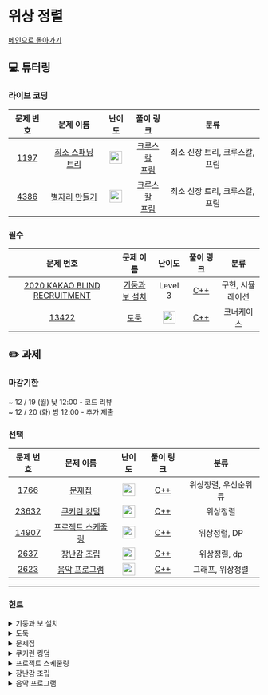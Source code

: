 
# 위상 정렬

[메인으로 돌아가기](https://github.com/Altu-Bitu-3/Notice)

## 💻 튜터링

### 라이브 코딩

|문제 번호|문제 이름|난이도|풀이 링크|분류|
| :-----: | :-----: | :-----: | :-----: | :-----: |
|<a href="https://www.acmicpc.net/problem/1197" target="_blank">1197</a>|<a href="https://www.acmicpc.net/problem/1197" target="_blank">최소 스패닝 트리</a>|<img height="25px" width="25px" src="https://static.solved.ac/tier_small/12.svg"/>|[크루스칼]()<br>[프림]()|최소 신장 트리, 크루스칼, 프림|
|<a href="https://www.acmicpc.net/problem/4386" target="_blank">4386</a>|<a href="https://www.acmicpc.net/problem/4386" target="_blank">별자리 만들기</a>|<img height="25px" width="25px" src="https://static.solved.ac/tier_small/12.svg"/>|[크루스칼]()<br>[프림]()|최소 신장 트리, 크루스칼, 프림|


### 필수

|문제 번호|문제 이름|난이도|풀이 링크|분류|
| :-----: | :-----: | :-----: | :-----: | :-----: |
|<a href="https://programmers.co.kr/learn/courses/30/lessons/60061" target="_blank">2020 KAKAO BLIND RECRUITMENT</a>|<a href="https://programmers.co.kr/learn/courses/30/lessons/60061" target="_blank">기둥과 보 설치</a>|Level 3|[C++](https://github.com/Altu-Bitu-3/Notice/blob/main/05%EC%9B%94%2031%EC%9D%BC%20-%20%EC%B5%9C%EC%86%8C%20%EC%8B%A0%EC%9E%A5%20%ED%8A%B8%EB%A6%AC/%EA%B3%BC%EC%A0%9C/p_60061.cpp)<br/>|구현, 시뮬레이션|
|<a href="https://www.acmicpc.net/problem/13422" target="_blank">13422</a>|<a href="https://www.acmicpc.net/problem/13422" target="_blank">도둑</a>|<img height="25px" width="25px" src="https://static.solved.ac/tier_small/11.svg"/>|[C++](https://github.com/Altu-Bitu-3/Notice/blob/main/10%EC%9B%94%2014%EC%9D%BC%20-%20DFS%20%26%20BFS/%EB%9D%BC%EC%9D%B4%EB%B8%8C%20%EC%BD%94%EB%94%A9/13422.cpp)|코너케이스|

## ✏️ 과제

### 마감기한

~ 12 / 19 (월) 낮 12:00 - 코드 리뷰 </br>
~ 12 / 20 (화) 밤 12:00 - 추가 제출 </br>

### 선택

|                                 문제 번호                                 |                                    문제 이름                                     |                                       난이도                                       | 풀이 링크 |         분류          |
| :-----------------------------------------------------------------------: | :------------------------------------------------------------------------------: | :--------------------------------------------------------------------------------: | :-------: | :-------------------: |
| <a href="https://www.acmicpc.net/problem/1766" target="_blank">1766</a> |   <a href="https://www.acmicpc.net/problem/1766" target="_blank">문제집</a>   | <img height="25px" width="25px" src="https://static.solved.ac/tier_small/14.svg"> |  [C++](https://github.com/Altu-Bitu-3/Notice/blob/main/10%EC%9B%94%2014%EC%9D%BC%20-%20DFS%20%26%20BFS/%EC%84%A0%ED%83%9D/1766.cpp)  |위상정렬, 우선순위 큐 |
|  <a href="https://www.acmicpc.net/problem/23632" target="_blank">23632</a>  |    <a href="https://www.acmicpc.net/problem/23632" target="_blank">쿠키런 킹덤</a>     | <img height="25px" width="25px" src="https://static.solved.ac/tier_small/14.svg"/> |  [C++](https://github.com/Altu-Bitu-3/Notice/blob/main/10%EC%9B%94%2014%EC%9D%BC%20-%20DFS%20%26%20BFS/%EC%84%A0%ED%83%9D/23632.cpp)|위상정렬|
|  <a href="https://www.acmicpc.net/problem/14907" target="_blank">14907</a>  |    <a href="https://www.acmicpc.net/problem/14907" target="_blank">프로젝트 스케줄링</a>     | <img height="25px" width="25px" src="https://static.solved.ac/tier_small/14.svg"/> |  [C++](https://github.com/Altu-Bitu-3/Notice/blob/main/10%EC%9B%94%2014%EC%9D%BC%20-%20DFS%20%26%20BFS/%EC%84%A0%ED%83%9D/14907.cpp)|위상정렬, DP|
| <a href="https://www.acmicpc.net/problem/2637" target="_blank">2637</a> |   <a href="https://www.acmicpc.net/problem/2637" target="_blank">장난감 조립</a> | <img height="25px" width="25px" src="https://static.solved.ac/tier_small/14.svg"> | [C++](https://github.com/Altu-Bitu-3/Notice/blob/main/10%EC%9B%94%2014%EC%9D%BC%20-%20DFS%20%26%20BFS/%EC%84%A0%ED%83%9D/2637.cpp)  |위상정렬, dp |
| <a href="https://www.acmicpc.net/problem/2623" target="_blank">2623</a> | <a href="https://www.acmicpc.net/problem/2623" target="_blank"> 음악 프로그램 </a> | <img height="25px" width="25px" src="https://static.solved.ac/tier_small/13.svg"/> |  [C++](https://github.com/Altu-Bitu-3/Notice/blob/main/10%EC%9B%94%2014%EC%9D%BC%20-%20DFS%20%26%20BFS/%EC%84%A0%ED%83%9D/2623.cpp)  | 그래프, 위상정렬 |


---

### 힌트

<details>
<summary>기둥과 보 설치</summary>
<div markdown="1">
&nbsp;&nbsp;&nbsp;&nbsp;구조물의 설치 조건을 잘 확인해주세요! 구조물을 삭제하기 위한 조건을 일일이 나누기 어렵다면, 반대로 구조물이 삭제됐을 때 원래 붙어있던 다른 구조물이 유지될 수 있을지 확인해주면 어떨까요?

</div>
</details>

<details>
<summary>도둑</summary>
<div markdown="1">
&nbsp;&nbsp;&nbsp;&nbsp;훔쳐야 하는 집의 수가 고정됐는데 집이 원형이네요. 훔친 돈이 k보다 작은지 생각해보기 전에...도둑질을 할 수 있는 경우의 수는 어떻게 되나요? 만약 전체 집의 수와 훔쳐야 하는 집의 수가 같다면요?
 
</div>
</details>

<details>
<summary>문제집</summary>
<div markdown="1">
&nbsp;&nbsp;&nbsp;&nbsp;
 방문 순서는 중요하지 않네요. DFS/BFS 중 어느것을 활용해도 괜찮을 것 같아요! 셀을 하나하나 검토하며 상하좌우로 뻗어나가며 같은 색깔을 지닌 영역인지 판단하면 되겠네요! 이미 방문 했던 곳을 한번 더 방문하지 않도록 하는 것이 중요해보여요.
</div>
</details>

<details>
<summary>쿠키런 킹덤</summary>
<div markdown="1">
&nbsp;&nbsp;&nbsp;&nbsp;
배웠던 위상정렬의 개념을 연관지어볼까요? 이미 지어진 건물은 자원을 생성하고, 필요한 자원이 모두 충족되면 새로운 건물을 지을 수 있네요! 어떤 자료형으로 이러한 관계를 표현할 수 있을까요? 이때 자원을 생성하는 시간은 0초라고 했으니, 사실상 건물이 지어짐과 동시에 그 건물이 생산하는 자원은 이미 확보된 것이나 다름 없겠어요! 특정 건물을 짓기위해서 여태까지 몇개의 재료만을 남기고 있는지(=충족시켰는지)를 어떤식으로 저장하면 좋을까요?
</div>
</details>
<details>
<summary>프로젝트 스케줄링</summary>
<div markdown="1">
&nbsp;&nbsp;&nbsp;&nbsp;
이전 정점이 주어지지 않을 수 있으니 어떻게 입력을 받아야 할까요? 마지막 정점은 한 개라는 보장이 없으니, 모든 작업을 하는 경우를 어떻게 처리해야 할지도 신경 써야 해요.
</div>
</details>
<details>
<summary>장난감 조립</summary>
<div markdown="1">
&nbsp;&nbsp;&nbsp;&nbsp;
각 부품마다 필요한 부품을 저장하는 것이 중요해요. 중간 부품의 개수가 아닌 기본 부품의 개수를 저장해야 한다는 걸 주의해야 해요. 어떤 부품이 기본 부품이 될까요?
</div>
</details>

<details>
<summary>음악 프로그램</summary>
<div markdown="1">
&nbsp;&nbsp;&nbsp;&nbsp;
가수들의 순서를 배치하는 건 배운 알고리즘을 쓰면 쉽게 구할 수 있겠어요. 그런데 어떤 경우에 순서를 정하는 것이 불가능할까요? 탐색 과정에서 더 이상 탐색할 정점이 없는 순간이 생긴다는 것일텐데, 이럴 경우에 정렬 결과가 어떻게 나올까요?
</div>
</details>
